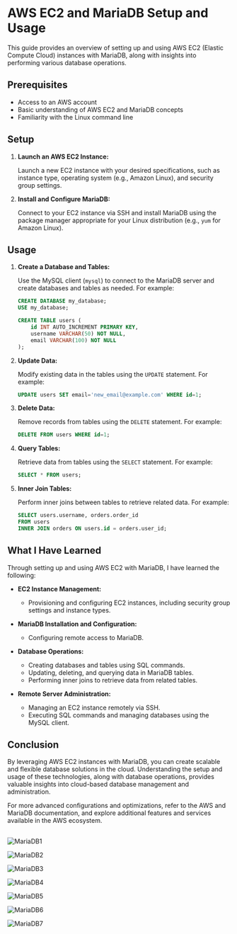 # AWS EC2 and MariaDB Setup and Usage

This guide provides an overview of setting up and using AWS EC2 (Elastic Compute Cloud) instances with MariaDB, along with insights into performing various database operations.

## Prerequisites

- Access to an AWS account
- Basic understanding of AWS EC2 and MariaDB concepts
- Familiarity with the Linux command line

## Setup

1. **Launch an AWS EC2 Instance:**

    Launch a new EC2 instance with your desired specifications, such as instance type, operating system (e.g., Amazon Linux), and security group settings.

2. **Install and Configure MariaDB:**

    Connect to your EC2 instance via SSH and install MariaDB using the package manager appropriate for your Linux distribution (e.g., `yum` for Amazon Linux).

## Usage

1. **Create a Database and Tables:**

    Use the MySQL client (`mysql`) to connect to the MariaDB server and create databases and tables as needed. For example:

    ```sql
    CREATE DATABASE my_database;
    USE my_database;

    CREATE TABLE users (
        id INT AUTO_INCREMENT PRIMARY KEY,
        username VARCHAR(50) NOT NULL,
        email VARCHAR(100) NOT NULL
    );
    ```

2. **Update Data:**

    Modify existing data in the tables using the `UPDATE` statement. For example:

    ```sql
    UPDATE users SET email='new_email@example.com' WHERE id=1;
    ```

3. **Delete Data:**

    Remove records from tables using the `DELETE` statement. For example:

    ```sql
    DELETE FROM users WHERE id=1;
    ```

4. **Query Tables:**

    Retrieve data from tables using the `SELECT` statement. For example:

    ```sql
    SELECT * FROM users;
    ```

5. **Inner Join Tables:**

    Perform inner joins between tables to retrieve related data. For example:

    ```sql
    SELECT users.username, orders.order_id
    FROM users
    INNER JOIN orders ON users.id = orders.user_id;
    ```

## What I Have Learned

Through setting up and using AWS EC2 with MariaDB, I have learned the following:

- **EC2 Instance Management:**
  - Provisioning and configuring EC2 instances, including security group settings and instance types.

- **MariaDB Installation and Configuration:**
  - Configuring remote access to MariaDB.

- **Database Operations:**
  - Creating databases and tables using SQL commands.
  - Updating, deleting, and querying data in MariaDB tables.
  - Performing inner joins to retrieve data from related tables.

- **Remote Server Administration:**
  - Managing an EC2 instance remotely via SSH.
  - Executing SQL commands and managing databases using the MySQL client.

## Conclusion

By leveraging AWS EC2 instances with MariaDB, you can create scalable and flexible database solutions in the cloud. Understanding the setup and usage of these technologies, along with database operations, provides valuable insights into cloud-based database management and administration.

For more advanced configurations and optimizations, refer to the AWS and MariaDB documentation, and explore additional features and services available in the AWS ecosystem.

##

![MariaDB1](https://github.com/Rawipat40/aws_restart-Database-MariaDB/assets/141838218/f5a4b167-50bc-4ce5-b0f9-ee9879a8babb)

![MariaDB2](https://github.com/Rawipat40/aws_restart-Database-MariaDB/assets/141838218/eaf885a7-5a50-4d7b-92c8-284e7ae2f594)

![MariaDB3](https://github.com/Rawipat40/aws_restart-Database-MariaDB/assets/141838218/37564f1c-5bf2-47f8-be48-41883a1eb874)

![MariaDB4](https://github.com/Rawipat40/aws_restart-Database-MariaDB/assets/141838218/202e5ad2-c57b-45be-aac2-ad238bc2512b)

![MariaDB5](https://github.com/Rawipat40/aws_restart-Database-MariaDB/assets/141838218/02e189c5-f8d5-4368-b311-34c4f0072fe7)

![MariaDB6](https://github.com/Rawipat40/aws_restart-Database-MariaDB/assets/141838218/f94308f8-0323-4276-8f20-f870075b4d4b)

![MariaDB7](https://github.com/Rawipat40/aws_restart-Database-MariaDB/assets/141838218/b5ef943d-714a-4fe1-b455-c8eb47f805da)




